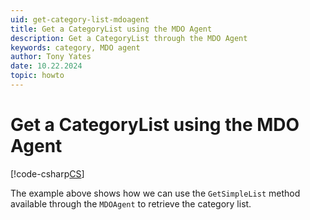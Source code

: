 ```yaml
---
uid: get-category-list-mdoagent
title: Get a CategoryList using the MDO Agent
description: Get a CategoryList through the MDO Agent
keywords: category, MDO agent
author: Tony Yates
date: 10.22.2024
topic: howto
---
```


# Get a CategoryList using the MDO Agent

[!code-csharp[CS](includes/get-catlist-mdoagent.cs)]

The example above shows how we can use the `GetSimpleList` method available through the `MDOAgent` to retrieve the category list.
